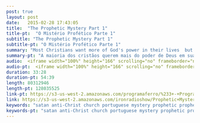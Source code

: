 ```yaml
---
post: true
layout: post
date:   2015-02-28 17:43:05
title:  "The Prophetic Mystery Part 1"
title-pt:  "O Mistério Profético Parte 1"
subtitle: "The Prophetic Mystery Part 1"
subtitle-pt: "O Mistério Profético Parte 1"
summary: "Most Christians want more of God's power in their lives  but never do the one specific thing the Bible says will bring it. Hear what the bible has to say about one of the most neglected ways to fast track our relationship with the Lord."
summary-pt: "A maioria dos cristãos querem mais do poder de Deus em suas vidas  mas nunca fazem uma coisa específica que a Bíblia diz que vai trazer este poder. Ouça o que a Bíblia diz sobre uma das maneiras mais negligenciadas para melhorar o nosso relacionamento com o Senhor."
audio:  <iframe width="100%" height="166" scrolling="no" frameborder="no" src="https://w.soundcloud.com/player/?url=https%3A//api.soundcloud.com/tracks/195156564&amp;color=ff5500&amp;auto_play=false&amp;hide_related=false&amp;show_comments=true&amp;show_user=true&amp;show_reposts=false"></iframe>
audio-pt:  <iframe width="100%" height="166" scrolling="no" frameborder="no" src="https://w.soundcloud.com/player/?url=https%3A//api.soundcloud.com/tracks/193539664&amp;color=ff5500&amp;auto_play=false&amp;hide_related=false&amp;show_comments=true&amp;show_user=true&amp;show_reposts=false"></iframe>
duration: 33:28
duration-pt: 54:39
length: 80312946
length-pt: 128035525
link-pt: https://s3-us-west-2.amazonaws.com/programaferro/%233+-+Programa+Ferro+28022015.mp3
link: https://s3-us-west-2.amazonaws.com/ironradioshow/Prophetic+Mystery+Part+1+(English).mp3
keywords: "satan anti-Christ church portuguese mystery prophetic prophecy end  times israel jerusalem Jesus isaiah radio sara brazil saturday do something diferent fast fasting power God Lord programa ferro iron radio show"
keywords-pt: "satan anti-Christ church portuguese mystery prophetic prophecy end  times israel jerusalem Jesus isaiah radio sara brazil saturday do something diferent fast fasting power God Lord programa ferro iron radio show "
---
```

